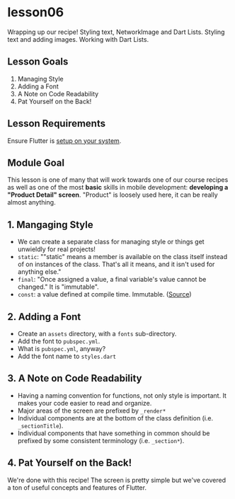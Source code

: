 # lesson06

Wrapping up our recipe! Styling text, NetworkImage and Dart Lists.
Styling text and adding images. Working with Dart Lists.

## Lesson Goals

1. Managing Style
2. Adding a Font
3. A Note on Code Readability
4. Pat Yourself on the Back!

## Lesson Requirements

Ensure Flutter is [setup on your system](https://flutter.io/get-started/).

## Module Goal

This lesson is one of many that will work towards one of our course recipes as well as one of the most **basic** skills in mobile development: **developing a "Product Detail" screen**. "Product" is loosely used here, it can be really almost anything.

## 1. Mangaging Style

- We can create a separate class for managing style or things get unwieldly for real projects!
- `static`: ""static" means a member is available on the class itself instead of on instances of the class. That's all it means, and it isn't used for anything else."
- `final`: "Once assigned a value, a final variable's value cannot be changed." It is "immutable".
- `const`: a value defined at compile time. Immutable. ([Source](https://news.dartlang.org/2012/06/const-static-final-oh-my.html))

## 2. Adding a Font

- Create an `assets` directory, with a `fonts` sub-directory.
- Add the font to `pubspec.yml`. 
- What is `pubspec.yml`, anyway?
- Add the font name to `styles.dart`

## 3. A Note on Code Readability

- Having a naming convention for functions, not only style is important. It makes your code easier to read and organize.
- Major areas of the screen are prefixed by `_render*`
- Individual components are at the bottom of the class definition (i.e. `_sectionTitle`).
- Individual components that have something in common should be prefixed by some consistent terminology (i.e. `_section*`).

## 4. Pat Yourself on the Back!

We're done with this recipe! The screen is pretty simple but we've covered a ton of useful concepts and features of Flutter. 